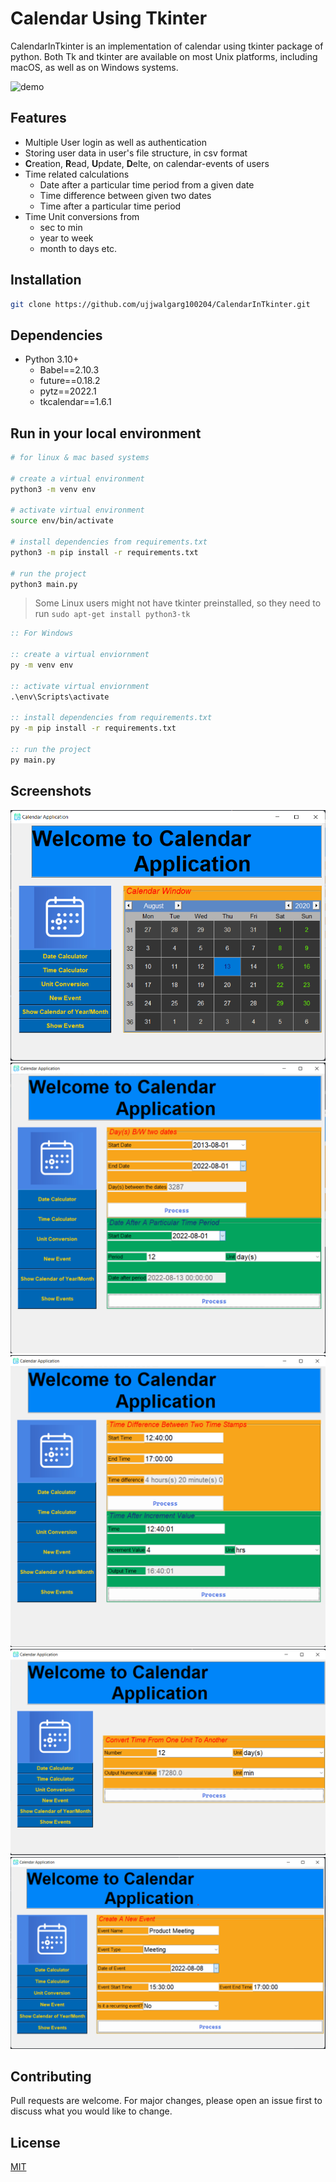 # Calendar Using Tkinter

CalendarInTkinter is an implementation of calendar using tkinter package of python. Both Tk and tkinter are available on
most Unix platforms, including macOS, as well as on Windows systems.

![demo](readme_assets/demo.gif)

## Features

- Multiple User login as well as authentication
- Storing user data in user's file structure, in csv format
- **C**reation, **R**ead, **U**pdate, **D**elte, on calendar-events of users
- Time related calculations
    - Date after a particular time period from a given date
    - Time difference between given two dates
    - Time after a particular time period
- Time Unit conversions from
    - sec to min
    - year to week
    - month to days etc.

## Installation

```bash
git clone https://github.com/ujjwalgarg100204/CalendarInTkinter.git
```

## Dependencies

- Python 3.10+
    - Babel==2.10.3
    - future==0.18.2
    - pytz==2022.1
    - tkcalendar==1.6.1

## Run in your local environment

```bash
# for linux & mac based systems 

# create a virtual environment
python3 -m venv env

# activate virtual environment
source env/bin/activate

# install dependencies from requirements.txt
python3 -m pip install -r requirements.txt

# run the project
python3 main.py
```
> Some Linux users might not have tkinter preinstalled, so they need to run ```sudo apt-get install python3-tk```

```cmd
:: For Windows

:: create a virtual enviornment
py -m venv env

:: activate virtual enviornment
.\env\Scripts\activate

:: install dependencies from requirements.txt
py -m pip install -r requirements.txt

:: run the project
py main.py
```

## Screenshots

![Calendar View](readme_assets/calc_view.png)
![Date Calculator](readme_assets/date_calc.png)
![Time Calculator](readme_assets/time_calc.png)
![Unit Conversion](readme_assets/unit_conv.png)
![New Event View](readme_assets/new_event.png)

## Contributing

Pull requests are welcome. For major changes, please open an issue first to discuss what you would like to change.

## License

[MIT](LICENSE.txt)
